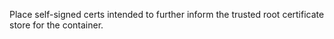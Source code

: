 Place self-signed certs intended to further inform
the trusted root certificate store for the container.
